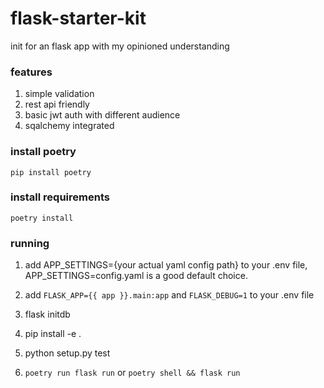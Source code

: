 # flask-starter-kit
init for an flask app with my opinioned understanding

### features

1. simple validation
2. rest api friendly
3. basic jwt auth with different audience
4. sqalchemy integrated


### install poetry

    pip install poetry


### install requirements

    poetry install

### running


1. add APP_SETTINGS={your actual yaml config path}  to your .env file, APP_SETTINGS=config.yaml is a good default choice.

2. add `FLASK_APP={{ app }}.main:app` and `FLASK_DEBUG=1`  to your .env file

3. flask initdb

4. pip install -e .

5. python setup.py test

3. `poetry run flask run` or `poetry shell && flask run`


